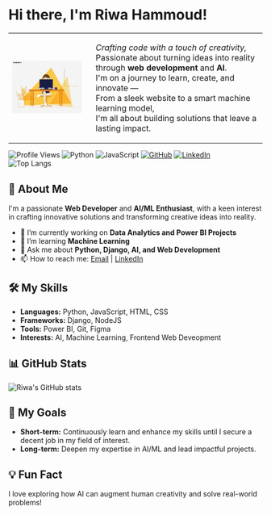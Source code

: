 # Hi there, I'm Riwa Hammoud!

<table style="border: none;">
  <tr style="border: none;">
    <td style="border: none;">
      <img src="https://github.com/Riwa-Hammoud/Riwa-Hammoud/blob/main/giphy.gif" alt="Girl Coding" width="300"/>
    </td>
    <td style="border: none; padding-left: 20px;">
      <p style="font-size: 16px;">
        <em>Crafting code with a touch of creativity,</em> <br>
        Passionate about turning ideas into reality through <strong>web development</strong> and <strong>AI</strong>.<br>
        I'm on a journey to learn, create, and innovate —<br>
        From a sleek website to a smart machine learning model,<br>
        I'm all about building solutions that leave a lasting impact.<br>
      </p>
    </td>
  </tr>
</table>

![Profile Views](https://komarev.com/ghpvc/?username=Riwa-Hammoud&color=blueviolet&style=flat-square)
![Python](https://img.shields.io/badge/-Python-3776AB?style=flat-square&logo=python&logoColor=white)
![JavaScript](https://img.shields.io/badge/-JavaScript-F7DF1E?style=flat-square&logo=javascript&logoColor=black)
[![GitHub](https://img.shields.io/badge/-GitHub-black?style=flat-square&logo=github)](https://github.com/Riwa-Hammoud)
[![LinkedIn](https://img.shields.io/badge/-LinkedIn-blue?style=flat-square&logo=LinkedIn&logoColor=white)](https://www.linkedin.com/in/riwa-hammoud) <br>
![Top Langs](https://github-readme-stats.vercel.app/api/top-langs/?username=Riwa-Hammoud&layout=compact&theme=radical)

## 🚀 About Me
I'm a passionate **Web Developer** and **AI/ML Enthusiast**, with a keen interest in crafting innovative solutions and transforming creative ideas into reality.

- 🔭 I’m currently working on **Data Analytics and Power BI Projects**
- 🌱 I’m learning **Machine Learning**
- 💬 Ask me about **Python, Django, AI, and Web Development**
- 📫 How to reach me: [Email](mailto:riwahammoud1@gmail.com) | [LinkedIn](https://www.linkedin.com/in/riwa-hammoud)

## 🛠️ My Skills
- **Languages:** Python, JavaScript, HTML, CSS
- **Frameworks:** Django, NodeJS
- **Tools:** Power BI, Git, Figma
- **Interests:** AI, Machine Learning, Frontend Web Deveopment

## 📊 GitHub Stats
![Riwa's GitHub stats](https://github-readme-stats.vercel.app/api?username=Riwa-Hammoud&show_icons=true&theme=radical)

## 🎯 My Goals
- **Short-term:** Continuously learn and enhance my skills until I secure a decent job in my field of interest.
- **Long-term:** Deepen my expertise in AI/ML and lead impactful projects.

## 💡 Fun Fact
I love exploring how AI can augment human creativity and solve real-world problems!
